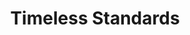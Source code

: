 ---
ee_id_thing: '2223'
site: '1'
type: '2'
inv_num: 2012-060
add_credit:
url: 2012-060-timeless-standrads
title: Timeless Standards
year: '2012'
display_year: '2012'
medium: Inkjet on Canvas
dims: 56 x 40 inches
pitch:
ps:
live_url:
youtube:
https://github.com/coryarcangel/alu:
imgs: timeless-standards-2012-060-full-1-database-Lisson.jpg
subheading:
download:
commission:
related:
layout: things-i-made
---